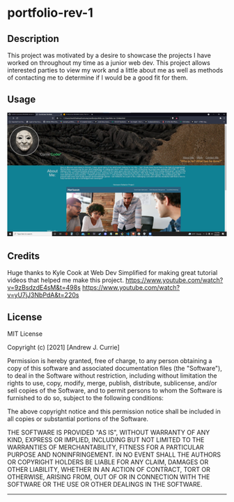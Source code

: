 # portfolio-rev-1

## Description

This project was motivated by a desire to showcase the projects I have worked on throughout my time as a junior web dev. This project allows interested parties to view my work and a little about me as well as methods of contacting me to determine if I would be a good fit for them.

## Usage

  ![screenshot](/assets/images/portfolio-scrnsht.png)

## Credits

Huge thanks to Kyle Cook at Web Dev Simplified for making great tutorial videos that helped me make this project.
  https://www.youtube.com/watch?v=9zBsdzdE4sM&t=498s
  https://www.youtube.com/watch?v=yU7jJ3NbPdA&t=220s
## License

MIT License

Copyright (c) [2021] [Andrew J. Currie]

Permission is hereby granted, free of charge, to any person obtaining a copy
of this software and associated documentation files (the "Software"), to deal
in the Software without restriction, including without limitation the rights
to use, copy, modify, merge, publish, distribute, sublicense, and/or sell
copies of the Software, and to permit persons to whom the Software is
furnished to do so, subject to the following conditions:

The above copyright notice and this permission notice shall be included in all
copies or substantial portions of the Software.

THE SOFTWARE IS PROVIDED "AS IS", WITHOUT WARRANTY OF ANY KIND, EXPRESS OR
IMPLIED, INCLUDING BUT NOT LIMITED TO THE WARRANTIES OF MERCHANTABILITY,
FITNESS FOR A PARTICULAR PURPOSE AND NONINFRINGEMENT. IN NO EVENT SHALL THE
AUTHORS OR COPYRIGHT HOLDERS BE LIABLE FOR ANY CLAIM, DAMAGES OR OTHER
LIABILITY, WHETHER IN AN ACTION OF CONTRACT, TORT OR OTHERWISE, ARISING FROM,
OUT OF OR IN CONNECTION WITH THE SOFTWARE OR THE USE OR OTHER DEALINGS IN THE
SOFTWARE.

---